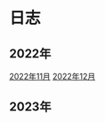 <!-- <link rel="stylesheet" type="text/css" href="/themes/newsprint.css"> -->

# 日志
## 2022年
[2022年11月](/diary/2022%E5%B9%B411%E6%9C%88.md)
[2022年12月](/diary/2022%E5%B9%B412%E6%9C%88.md)
## 2023年